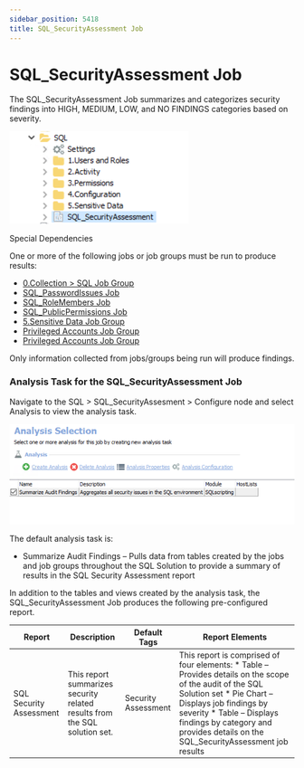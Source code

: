 ```yaml
---
sidebar_position: 5418
title: SQL_SecurityAssessment Job
---
```


# SQL\_SecurityAssessment Job

The SQL\_SecurityAssessment Job summarizes and categorizes security findings into HIGH, MEDIUM, LOW, and NO FINDINGS categories based on severity.

![SQL_SecurityAssessment](../../../../../../../static/images/AccessAnalyzer_12.0/Content/Resources/Images/EnterpriseAuditor/Solutions/Databases/SQL/SQLJobGroup49.png "SQL_SecurityAssessment")

Special Dependencies

One or more of the following jobs or job groups must be run to produce results:

* [0.Collection > SQL Job Group](Collection/Overview "Navigates to the 0.Collection Job Group section")
* [SQL\_PasswordIssues Job](UsersRoles/SQL_PasswordIssues "Navigates to the SQL_PasswordIssues Job section")
* [SQL\_RoleMembers Job](UsersRoles/SQL_RoleMembers "Navigates to the SQL_RoleMembers Job section")
* [SQL\_PublicPermissions Job](Permissions/SQL_PublicPermissions "Navigates to the SQL_PublicPermissions Job section")
* [5.Sensitive Data Job Group](SensitiveData/Overview "Navigates to the 5.Sensitive Data Job Group section")
* [Privileged Accounts Job Group](../../Windows/PrivilegedAccounts/Overview "Navigates to the SG_ServiceAccounts Job section")
* [Privileged Accounts Job Group](../../Windows/PrivilegedAccounts/Overview "Navigates to the SG_LocalAdmins Job section")

Only information collected from jobs/groups being run will produce findings.

### Analysis Task for the SQL\_SecurityAssessment Job

Navigate to the SQL > SQL\_SecurityAssesment > Configure node and select Analysis to view the analysis task.

![Analysis Selection](../../../../../../../static/images/AccessAnalyzer_12.0/Content/Resources/Images/EnterpriseAuditor/Solutions/Databases/SQL/SQLJobGroup50.png "Analysis Selection")

The default analysis task is:

* Summarize Audit Findings – Pulls data from tables created by the jobs and job groups throughout the SQL Solution to provide a summary of results in the SQL Security Assessment report

In addition to the tables and views created by the analysis task, the SQL\_SecurityAssessment Job produces the following pre-configured report.

| Report | Description | Default Tags | Report Elements |
| --- | --- | --- | --- |
| SQL Security Assessment | This report summarizes security related results from the SQL solution set. | Security Assessment | This report is comprised of four elements:   * Table – Provides details on the scope of the audit of the SQL Solution set * Pie Chart – Displays job findings by severity * Table – Displays findings by category and provides details on the SQL\_SecurityAssessment job results |